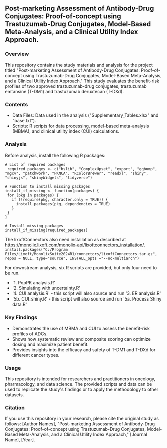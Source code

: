 ## Post-marketing Assessment of Antibody-Drug Conjugates: Proof-of-concept using Trastuzumab-Drug Conjugates, Model-Based Meta-Analysis, and a Clinical Utility Index Approach.

### Overview
This repository contains the study materials and analysis for the project titled "Post-marketing Assessment of Antibody-Drug Conjugates: Proof-of-concept using Trastuzumab-Drug Conjugates, Model-Based Meta-Analysis, and a Clinical Utility Index Approach." This study evaluates the benefit-risk profiles of two approved trastuzumab-drug conjugates, trastuzumab emtansine (T-DM1) and trastuzumab deruxtecan (T-DXd).

### Contents
* Data Files: Data used in the analysis ("Supplementary_Tables.xlsx" and "base.txt").
* Scripts: R scripts for data processing, model-based meta-analysis (MBMA), and clinical utility index (CUI) calculations.

### Analysis
Before analysis, install the following R packages:
   ```{r install required packages, include = FALSE}
   # List of required packages
    required_packages <- c("bslib", "ComplexUpset", "export", "ggbump", "mgcv", "patchwork", "PKNCA", "RColorBrewer", "readxl", "shiny", "shinyjs", "shinyWidgets", "tidyverse")

  # Function to install missing packages
  install_if_missing <- function(packages) {
    for (pkg in packages) {
      if (!require(pkg, character.only = TRUE)) {
        install.packages(pkg, dependencies = TRUE)
      }
    }
  }

  # Install missing packages
  install_if_missing(required_packages)
  ```

The lixoftConnectors also need installation as described at https://monolix.lixoft.com/monolix-api/lixoftconnectors_installation/.  
`install.packages("C:/Program Files/Lixoft/MonolixSuite2024R1/connectors/lixoftConnectors.tar.gz", repos = NULL, type="source", INSTALL_opts ="--no-multiarch")`

For downstream analysis, six R scripts are provided, but only four need to be run.
* '1. PopPK analysis.R'
* '2. Simulating with uncertainty.R'
* '4. CUI analysis.R' - this script will also source and run '3. ER analysis.R'
* '5b. CUI_shiny.R' - this script will also source and run '5a. Process Shiny data.R'

### Key Findings
* Demonstrates the use of MBMA and CUI to assess the benefit-risk profiles of ADCs.
* Shows how systematic review and composite scoring can optimize dosing and maximize patient benefit.
* Provides insights into the efficacy and safety of T-DM1 and T-DXd for different cancer types.

### Usage
This repository is intended for researchers and practitioners in oncology, pharmacology, and data science. The provided scripts and data can be used to replicate the study's findings or to apply the methodology to other datasets.

### Citation
If you use this repository in your research, please cite the original study as follows:
[Author Names], "Post-marketing Assessment of Antibody-Drug Conjugates: Proof-of-concept using Trastuzumab-Drug Conjugates, Model-Based Meta-Analysis, and a Clinical Utility Index Approach," [Journal Name], [Year].

